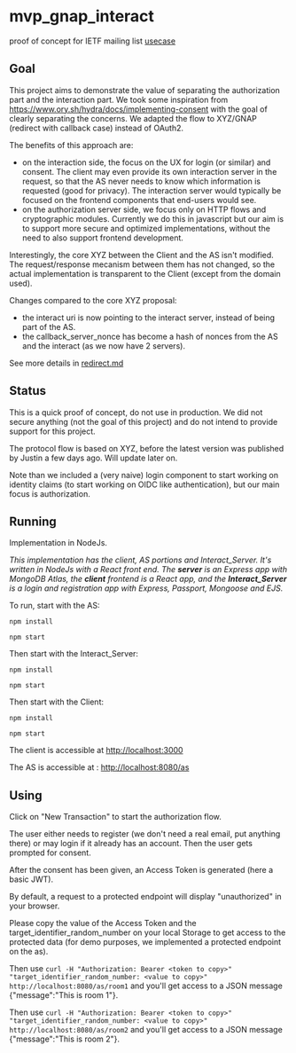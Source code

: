 # mvp_gnap_interact
proof of concept for IETF mailing list [usecase](https://github.com/ietf-wg-gnap/general/wiki/Modular-Interaction-Server)

## Goal

This project aims to demonstrate the value of separating the authorization part and the interaction part. 
We took some inspiration from https://www.ory.sh/hydra/docs/implementing-consent with the goal of clearly separating the concerns. We adapted the flow to XYZ/GNAP (redirect with callback case) instead of OAuth2.

The benefits of this approach are: 
- on the interaction side, the focus on the UX for login (or similar) and consent. The client may even provide its own interaction server in the request, so that the AS never needs to know which information is requested (good for privacy). The interaction server would typically be focused on the frontend components that end-users would see. 
- on the authorization server side, we focus only on HTTP flows and cryptographic modules. Currently we do this in javascript but our aim is to support more secure and optimized implementations, without the need to also support frontend development. 

Interestingly, the core XYZ between the Client and the AS isn't modified. The request/response mecanism between them has not changed, so the actual implementation is transparent to the Client (except from the domain used).

Changes compared to the core XYZ proposal:
- the interact uri is now pointing to the interact server, instead of being part of the AS.
- the callback_server_nonce has become a hash of nonces from the AS and the interact (as we now have 2 servers). 

See more details in [redirect.md](https://github.com/acertio/mvp_gnap_privacy/blob/master/redirect.md)


## Status

This is a quick proof of concept, do not use in production. 
We did not secure anything (not the goal of this project) and do not intend to provide support for this project.

The protocol flow is based on XYZ, before the latest version was published by Justin a few days ago. Will update later on.

Note than we included a (very naive) login component to start working on identity claims (to start working on OIDC like authentication), but our main focus is authorization.

## Running

Implementation in NodeJs.

*This implementation has the client, AS portions and Interact_Server. It's written in NodeJs with a React front end. The **server** is an Express app with MongoDB Atlas, the **client** frontend is a React app, and the **Interact_Server** is a login and registration app with Express, Passport, Mongoose and EJS.*

To run, start with the AS:

`npm install`

`npm start`

Then start with the Interact_Server:

`npm install`

`npm start`

Then start with the Client:

`npm install`

`npm start`

The client is accessible at <http://localhost:3000> 

The AS is accessible at : <http://localhost:8080/as>


## Using

Click on "New Transaction" to start the authorization flow. 

The user either needs to register (we don't need a real email, put anything there) or may login if it already has an account.
Then the user gets prompted for consent.

After the consent has been given, an Access Token is generated (here a basic JWT).

By default, a request to a protected endpoint will display "unauthorized" in your browser. 

Please copy the value of the Access Token and the target_identifier_random_number on your local Storage to get access to the protected data (for demo purposes, we implemented a protected endpoint on the as). 


Then use `curl -H "Authorization: Bearer <token to copy>" "target_identifier_random_number: <value to copy>" http://localhost:8080/as/room1`
and you'll get access to a JSON message {"message":"This is room 1"}. 

Then use `curl -H "Authorization: Bearer <token to copy>" "target_identifier_random_number: <value to copy>" http://localhost:8080/as/room2`
and you'll get access to a JSON message {"message":"This is room 2"}. 